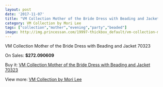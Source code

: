 ```yaml
---
layout: post
date: '2017-11-07'
title: "VM Collection Mother of the Bride Dress with Beading and Jacket  70323"
category: VM Collection by Mori Lee
tags: ["collection","mother","evening","party","beaded"]
image: http://img.princessan.com/19997-thickbox_default/vm-collection-mother-of-the-bride-dress-with-beading-and-jacket-70323.jpg
---
```

VM Collection Mother of the Bride Dress with Beading and Jacket  70323

On Sales: **$272.090609**
<a href="https://www.princessan.com/en/vm-collection-by-mori-lee/8941-vm-collection-mother-of-the-bride-dress-with-beading-and-jacket-70323.html"><amp-img layout="responsive" width="600" height="600" src="//img.princessan.com/19997-thickbox_default/vm-collection-mother-of-the-bride-dress-with-beading-and-jacket-70323.jpg" alt="VM Collection Mother of the Bride Dress with Beading and Jacket  70323 0" /></a>
<a href="https://www.princessan.com/en/vm-collection-by-mori-lee/8941-vm-collection-mother-of-the-bride-dress-with-beading-and-jacket-70323.html"><amp-img layout="responsive" width="600" height="600" src="//img.princessan.com/19998-thickbox_default/vm-collection-mother-of-the-bride-dress-with-beading-and-jacket-70323.jpg" alt="VM Collection Mother of the Bride Dress with Beading and Jacket  70323 1" /></a>

Buy it: [VM Collection Mother of the Bride Dress with Beading and Jacket  70323](https://www.princessan.com/en/vm-collection-by-mori-lee/8941-vm-collection-mother-of-the-bride-dress-with-beading-and-jacket-70323.html "VM Collection Mother of the Bride Dress with Beading and Jacket  70323")

View more: [VM Collection by Mori Lee](https://www.princessan.com/en/73-vm-collection-by-mori-lee "VM Collection by Mori Lee")